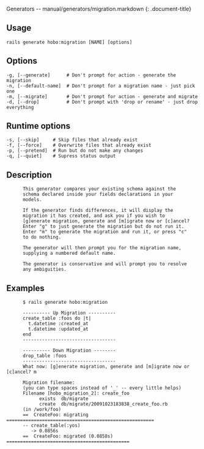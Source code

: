 Generators -- manual/generators/migration.markdown
{: .document-title}


## Usage

    

    rails generate hobo:migration [NAME] [options]


## Options

    

    -g, [--generate]      # Don't prompt for action - generate the migration
    -n, [--default-name]  # Don't prompt for a migration name - just pick one
    -m, [--migrate]       # Don't prompt for action - generate and migrate
    -d, [--drop]          # Don't prompt with 'drop or rename' - just drop everything


## Runtime options

    

    -s, [--skip]     # Skip files that already exist
    -f, [--force]    # Overwrite files that already exist
    -p, [--pretend]  # Run but do not make any changes
    -q, [--quiet]    # Supress status output


## Description

    


          This generator compares your existing schema against the
          schema declared inside your fields declarations in your
          models.

          If the generator finds differences, it will display the
          migration it has created, and ask you if you wish to
          [g]enerate migration, generate and [m]igrate now or [c]ancel?
          Enter "g" to just generate the migration but do not run it.
          Enter "m" to generate the migration and run it, or press "c"
          to do nothing.

          The generator will then prompt you for the migration name,
          supplying a numbered default name.

          The generator is conservative and will prompt you to resolve
          any ambiguities.


## Examples

    


          $ rails generate hobo:migration

          ---------- Up Migration ----------
          create_table :foos do |t|
            t.datetime :created_at
            t.datetime :updated_at
          end
          ----------------------------------

          ---------- Down Migration --------
          drop_table :foos
          ----------------------------------
          What now: [g]enerate migration, generate and [m]igrate now or [c]ancel? m

          Migration filename:
          (you can type spaces instead of '_' -- every little helps)
          Filename [hobo_migration_2]: create_foo
                exists  db/migrate
                create  db/migrate/20091023183838_create_foo.rb
          (in /work/foo)
          ==  CreateFoo: migrating ======================================================
          -- create_table(:yos)
             -> 0.0856s
          ==  CreateFoo: migrated (0.0858s) =============================================



